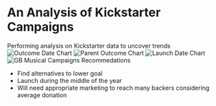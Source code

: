 # An Analysis of Kickstarter Campaigns
Performing analysis on Kickstarter data to uncover trends
![Outcome Date Chart](https://user-images.githubusercontent.com/85590155/121597541-14a27780-c9fe-11eb-90e0-30f1c597fd11.png)
![Parent Outcome Chart](https://user-images.githubusercontent.com/85590155/121597569-1bc98580-c9fe-11eb-9183-23e6fdd1724e.png)
![Launch Date Chart](https://user-images.githubusercontent.com/85590155/121597588-2126d000-c9fe-11eb-874a-185fd359d8e0.png)
![GB Musical Campaigns](https://user-images.githubusercontent.com/85590155/121597602-24ba5700-c9fe-11eb-94e7-3cf6526604ff.png)
Recommedations
- Find alternatives to lower goal
- Launch during the middle of the year
- Will need appropriate marketing to reach many backers considering average donation 
